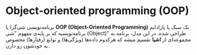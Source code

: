 # Object-oriented programming (OOP)
برنامه‌نویسی شی‌گرا یا **OOP (Object-Oriented Programming)** یک سبک یا پارادایم برنامه‌نویسیه که بر پایه‌ی مفهوم "شی (Object)" طراحی شده. در این مدل، برنامه به مجموعه‌ای از **اشیا** تقسیم میشه که هرکدوم داده‌ها (ویژگی‌ها) و توابع (رفتارها) مخصوص به خودشون رو دارن.